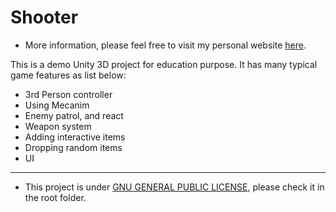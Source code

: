 # Shooter

- More information, please feel free to visit my personal website [here](https://hanhonglei.github.io/).

This is a demo Unity 3D project for education purpose.
It has many typical game features as list below:
- 3rd Person controller
- Using Mecanim
- Enemy patrol, and react
- Weapon system
- Adding interactive items
- Dropping random items
- UI

----

- This project is under [GNU GENERAL PUBLIC LICENSE](https://www.gnu.org/licenses/), please check it in the root folder.